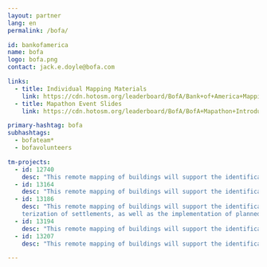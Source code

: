 ```yaml
---
layout: partner
lang: en
permalink: /bofa/

id: bankofamerica
name: bofa
logo: bofa.png
contact: jack.e.doyle@bofa.com

links:
  - title: Individual Mapping Materials
    link: https://cdn.hotosm.org/leaderboard/BofA/Bank+of+America+Mapping+how+to+guide.pdf
  - title: Mapathon Event Slides
    link: https://cdn.hotosm.org/leaderboard/BofA/BofA+Mapathon+Introduction+Presentation.pptx

primary-hashtag: bofa
subhashtags:
  - bofateam*
  - bofavolunteers

tm-projects:
  - id: 12740
    desc: "This remote mapping of buildings will support the identification and characterization of settlements, as well as the implementation of planned activities and largely the generation of data for humanitarian activities."
  - id: 13164
    desc: "This remote mapping of buildings will support the identification and characterization of settlements, as well as the implementation of planned activities and largely the generation of data for humanitarian activities."
  - id: 13186
    desc: "This remote mapping of buildings will support the identification and charac
    terization of settlements, as well as the implementation of planned activities and largely the generation of data for humanitarian activities."
  - id: 13194
    desc: "This remote mapping of buildings will support the identification and characterization of settlements, as well as the implementation of planned activities and largely the generation of data for humanitarian activities."
  - id: 13207
    desc: "This remote mapping of buildings will support the identification and characterization of settlements, as well as the implementation of planned activities and largely the generation of data for humanitarian activities."

---
```

